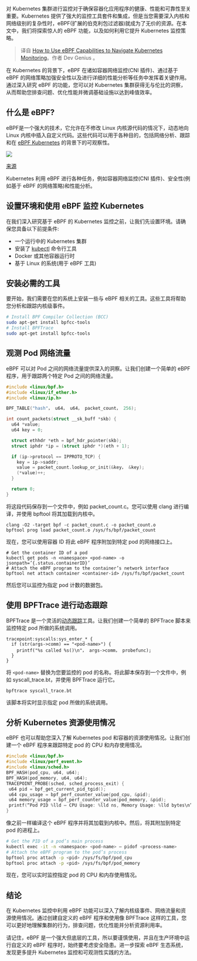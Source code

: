 <!--
title: 如何利用eBPF程序监控Kubernetes
cover: https://miro.medium.com/v2/resize:fit:828/format:webp/0*cdziSYyTc91NhwrA
-->

对 Kubernetes 集群进行监控对于确保容器化应用程序的健康、性能和可靠性至关重要。Kubernetes 提供了强大的监控工具套件和集成，但是当您需要深入内核和网络级别的复杂性时，eBPF(扩展的伯克利包过滤器)就成为了无价的资源。在本文中，我们将探索惊人的 eBPF 功能，以及如何利用它提升 Kubernetes 监控策略。

> 译自 [How to Use eBPF Capabilities to Navigate Kubernetes Monitoring](https://blog.devgenius.io/how-to-use-ebpf-capabilities-to-navigate-kubernetes-monitoring-2d63cc6510d0)。作者 Dev Genius 。

在 Kubernetes 的背景下，eBPF 在诸如容器网络监控(CNI 插件)、通过基于 eBPF 的网络策略加强安全性以及进行详细的性能分析等任务中发挥着关键作用。通过深入研究 eBPF 的功能，您可以对 Kubernetes 集群获得无与伦比的洞察，从而帮助您排查问题、优化性能并微调基础设施以达到峰值效率。

## 什么是 eBPF?

eBPF是一个强大的技术，它允许在不修改 Linux 内核源代码的情况下，动态地向 Linux 内核中插入自定义代码。这些代码可以用于各种目的，包括网络分析、跟踪和在 [eBPF Kubernetes](https://www.groundcover.com/ebpf/ebpf-kubernetes) 的背景下的可观察性。

![](https://miro.medium.com/v2/resize:fit:828/format:webp/0*3tua7AmeLbFHOUmh)

[来源](https://www.groundcover.com/ebpf/ebpf-kubernetes)

Kubernetes 利用 eBPF 进行各种任务，例如容器网络监控(CNI 插件)、安全性(例如基于 eBPF 的网络策略)和性能分析。

## 设置环境和使用 eBPF 监控 Kubernetes

在我们深入研究基于 eBPF 的 Kubernetes 监控之前，让我们先设置环境。请确保您具备以下前提条件:

- 一个运行中的 Kubernetes 集群
- 安装了 [kubectl](https://kubernetes.io/docs/tasks/tools/) 命令行工具
- Docker 或其他容器运行时
- 基于 Linux 的系统(用于 eBPF 工具)

## 安装必需的工具

要开始，我们需要在您的系统上安装一些与 eBPF 相关的工具。这些工具将帮助您分析和跟踪内核级事件。

```bash
# Install BPF Compiler Collection (BCC)
sudo apt-get install bpfcc-tools
# Install BPFTrace
sudo apt-get install bpfcc-tools
```

## 观测 Pod 网络流量

eBPF 可以对 Pod 之间的网络流量提供深入的洞察。让我们创建一个简单的 eBPF 程序，用于跟踪两个特定 Pod 之间的网络流量。


```c
#include <linux/bpf.h>
#include <linux/if_ether.h>
#include <linux/ip.h>

BPF_TABLE("hash"， u64， u64， packet_count， 256);

int count_packets(struct __sk_buff *skb) {
  u64 *value;
  u64 key = 0;

  struct ethhdr *eth = bpf_hdr_pointer(skb);
  struct iphdr *ip = (struct iphdr *)(eth + 1);

  if (ip->protocol == IPPROTO_TCP) {
    key = ip->saddr;
    value = packet_count.lookup_or_init(&key， &key);
    (*value)++;
  }

  return 0;
}
```

将这段代码保存到一个文件中，例如 packet_count.c。您可以使用 clang 进行编译，并使用 bpftool 将其加载到内核中。

```
clang -O2 -target bpf -c packet_count.c -o packet_count.o
bpftool prog load packet_count.o /sys/fs/bpf/packet_count
```

现在，您可以使用容器 ID 将此 eBPF 程序附加到特定 pod 的网络接口上。

```
# Get the container ID of a pod
kubectl get pods -n <namespace> <pod-name> -o jsonpath=’{.status.containerID}’
# Attach the eBPF program to the container’s network interface
bpftool net attach container <container-id> /sys/fs/bpf/packet_count
```

然后您可以监控为指定 pod 计数的数据包。

## 使用 BPFTrace 进行动态跟踪

BPFTrace 是一个灵活的[动态跟踪](https://opensource.com/article/17/7/dynamic-tracing-linux-user-and-kernel-space)工具。让我们创建一个简单的 BPFTrace 脚本来监控特定 pod 所做的系统调用。

```
tracepoint:syscalls:sys_enter_* {
  if (str(args->comm) == "<pod-name>") {
    printf("%s called %s()\n"， args->comm， probefunc);
  }
}
```

将 `<pod-name>` 替换为您要监控的 pod 的名称。将此脚本保存到一个文件中，例如 syscall_trace.bt，并使用 BPFTrace 运行它。

```
bpftrace syscall_trace.bt
```

该脚本将实时显示指定 pod 所做的系统调用。

## 分析 Kubernetes 资源使用情况

eBPF 也可以帮助您深入了解 Kubernetes pod 和容器的资源使用情况。让我们创建一个 eBPF 程序来跟踪特定 pod 的 CPU 和内存使用情况。

```c
#include <linux/bpf.h>
#include <linux/perf_event.h>
#include <linux/sched.h>
BPF_HASH(pod_cpu, u64, u64);
BPF_HASH(pod_memory, u64, u64);
TRACEPOINT_PROBE(sched, sched_process_exit) {
 u64 pid = bpf_get_current_pid_tgid();
 u64 cpu_usage = bpf_perf_counter_value(pod_cpu, &pid);
 u64 memory_usage = bpf_perf_counter_value(pod_memory, &pid);
 printf(“Pod PID %lld — CPU Usage: %lld ns, Memory Usage: %lld bytes\n”, pid, cpu_usage, memory_usage);
}
```

像之前一样编译这个 eBPF 程序并将其加载到内核中。然后，将其附加到特定 pod 的进程上。

```bash
# Get the PID of a pod’s main process
kubectl exec -it -n <namespace> <pod-name> — pidof <process-name>
# Attach the eBPF program to the pod’s process
bpftool proc attach -p <pid> /sys/fs/bpf/pod_cpu
bpftool proc attach -p <pid> /sys/fs/bpf/pod_memory
```

现在，您可以实时监控指定 pod 的 CPU 和内存使用情况。

## 结论

在 Kubernetes 监控中利用 eBPF 功能可以深入了解内核级事件、网络流量和资源使用情况。通过创建自定义的 eBPF 程序和使用像 BPFTrace 这样的工具，您可以更好地理解集群的行为，排查问题，优化性能并分析资源利用率。

请记住，eBPF 是一个强大但底层的工具，所以要谨慎使用，并且在生产环境中运行自定义的 eBPF 程序时，始终要考虑安全隐患。进一步探索 eBPF 生态系统，发现更多提升 Kubernetes 监控和可观测性实践的方法。
